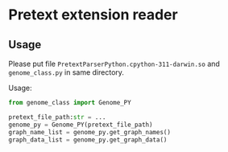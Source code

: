 # Pretext extension reader


## Usage

Please put file `PretextParserPython.cpython-311-darwin.so` and `genome_class.py` in same directory.

Usage:
```python
from genome_class import Genome_PY

pretext_file_path:str = ...
genome_py = Genome_PY(pretext_file_path)
graph_name_list = genome_py.get_graph_names()
graph_data_list = genome_py.get_graph_data()


```